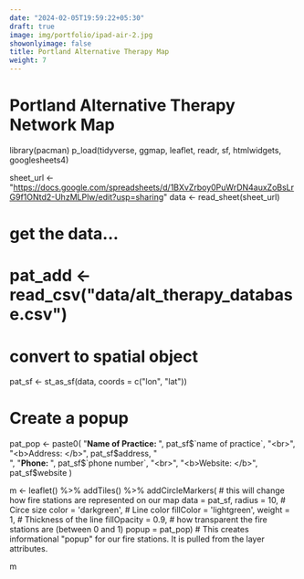 ```yaml
---
date: "2024-02-05T19:59:22+05:30"
draft: true
image: img/portfolio/ipad-air-2.jpg
showonlyimage: false
title: Portland Alternative Therapy Map
weight: 7
---
```


# Portland Alternative Therapy Network Map


library(pacman)
p_load(tidyverse, ggmap, leaflet, readr, sf, htmlwidgets, googlesheets4)

sheet_url <- "https://docs.google.com/spreadsheets/d/1BXvZrboy0PuWrDN4auxZoBsLrG9f1ONtd2-UhzMLPlw/edit?usp=sharing"
data <- read_sheet(sheet_url)


# get the data...
# pat_add <- read_csv("data/alt_therapy_database.csv")

# convert to spatial object
pat_sf <- st_as_sf(data, coords = c("lon", "lat"))
  
# Create a popup
pat_pop <- paste0(
  "<b>Name of Practice: </b>", pat_sf$`name of practice`, "<br>",
  "<b>Address: </b>", pat_sf$address, "<br>",
  "<b>Phone: </b>", pat_sf$`phone number`, "<br>",
  "<b>Website: </b>", pat_sf$website
)
  
m <- leaflet() %>% 
  addTiles() %>% 
  addCircleMarkers( # this will change how fire stations are represented on our map
    data = pat_sf,
    radius = 10, # Circe size
    color = 'darkgreen', # Line color
    fillColor = 'lightgreen', 
    weight = 1, # Thickness of the line
    fillOpacity = 0.9, # how transparent the fire stations are (between 0 and 1)
    popup = pat_pop) # This creates informational "popup" for our fire stations. It is pulled from the layer attributes.

m
